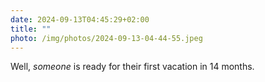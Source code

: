 ```yaml
---
date: 2024-09-13T04:45:29+02:00
title: ""
photo: /img/photos/2024-09-13-04-44-55.jpeg
---
```

Well, _someone_ is ready for their first vacation in 14 months.